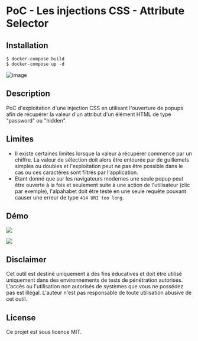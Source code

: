 # PoC - Les injections CSS - Attribute Selector

## Installation

```
$ docker-compose build
$ docker-compose up -d
```

![image](https://github.com/user-attachments/assets/72927a15-b4e5-47b0-8112-dda6541b000a)

## Description

PoC d'exploitation d'une injection CSS en utilisant l'ouverture de popups afin de récupérer la valeur d'un attribut d'un élément HTML de type "password" ou "hidden".

## Limites

- Il existe certaines limites lorsque la valeur à récupérer commence par un chiffre. La valeur de sélection doit alors être entourée par de guillemets simples ou doubles et l'exploitation peut ne pas être possible dans le cas ou ces caractères sont filtrés par l'application.
- Etant donné que sur les navigateurs modernes une seule popup peut être ouverte à la fois et seulement suite à une action de l'utilisateur (clic par exemple), l'alpahabet doit être testé en une seule requête pouvant causer une erreur de type `414 URI too long`.

## Démo

![](https://github.com/Sharpforce/PoC-CSS-injection/blob/main/les-injections-css-attribute-selector/attribute-selectors-popup/demo/demo_1.gif)

![](https://github.com/Sharpforce/PoC-CSS-injection/blob/main/les-injections-css-attribute-selector/attribute-selectors-popup/demo/demo_2.gif)

## Disclaimer

Cet outil est destiné uniquement à des fins éducatives et doit être utilisé uniquement dans des environnements de tests de pénétration autorisés. L'accès ou l'utilisation non autorisés de systèmes que vous ne possédez pas est illégal. L'auteur n'est pas responsable de toute utilisation abusive de cet outil.

## License

Ce projet est sous licence MIT.
